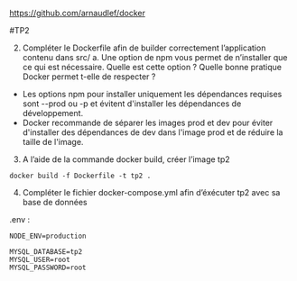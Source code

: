 https://github.com/arnaudlef/docker

#TP2

2. Compléter le Dockerfile afin de builder correctement l’application contenu dans src/
	a. Une option de npm vous permet de n’installer que ce qui est nécessaire. Quelle est cette option ? Quelle bonne pratique Docker permet t-elle de respecter ?

- Les options npm pour installer uniquement les dépendances requises sont --prod ou -p et évitent d'installer les dépendances de développement.
- Docker recommande de séparer les images prod et dev pour éviter d'installer des dépendances de dev dans l'image prod et de réduire la taille de l'image. 

3. A l’aide de la commande docker build, créer l’image tp2

```
docker build -f Dockerfile -t tp2 .
```

4. Compléter le fichier docker-compose.yml afin d’éxécuter tp2 avec sa base de données

.env :
```
NODE_ENV=production

MYSQL_DATABASE=tp2
MYSQL_USER=root
MYSQL_PASSWORD=root
```